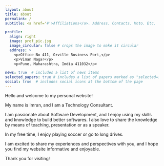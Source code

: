 ```yaml
---
layout: about
title: about
permalink: /
subtitle: <a href='#'>Affiliations</a>. Address. Contacts. Moto. Etc.

profile:
  align: right
  image: prof_pic.jpg
  image_circular: false # crops the image to make it circular
  address: >
    <p>Office No 411, Orville Business Port,</p>
    <p>Viman Nagar</p>
    <p>Pune, Maharashtra, India 411032</p>

news: true  # includes a list of news items
selected_papers: true # includes a list of papers marked as "selected={true}"
social: true  # includes social icons at the bottom of the page
---
```


Hello and welcome to my personal website!
<p>My name is Imran, and I am a Technology Consultant.</p>
<p>I am passionate about Software Development, and I enjoy using my skills and knowledge to build better softwares. I also love to share the knowledge by means of teaching, presentation or as a speaker.</p>
<p>In my free time, I enjoy playing soccer or go to long drives.</p>
I am excited to share my experiences and perspectives with you, and I hope you find my website informative and enjoyable.

<p>Thank you for visiting!</p>

<!-- Write your biography here. Tell the world about yourself. Link to your favorite [subreddit](http://reddit.com). You can put a picture in, too. The code is already in, just name your picture `prof_pic.jpg` and put it in the `img/` folder. -->

<!-- Put your address / P.O. box / other info right below your picture. You can also disable any these elements by editing `profile` property of the YAML header of your `_pages/about.md`. Edit `_bibliography/papers.bib` and Jekyll will render your [publications page](/al-folio/publications/) automatically. -->

<!-- Link to your social media connections, too. This theme is set up to use [Font Awesome icons](http://fortawesome.github.io/Font-Awesome/) and [Academicons](https://jpswalsh.github.io/academicons/), like the ones below. Add your Facebook, Twitter, LinkedIn, Google Scholar, or just disable all of them. -->
